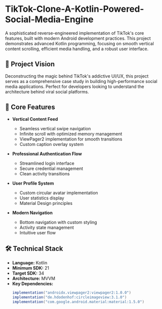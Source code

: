 # TikTok-Clone-A-Kotlin-Powered-Social-Media-Engine
A sophisticated reverse-engineered implementation of TikTok's core features, built with modern Android development practices. This project demonstrates advanced Kotlin programming, focusing on smooth vertical content scrolling, efficient media handling, and a robust user interface.

## 🎯 Project Vision
Deconstructing the magic behind TikTok's addictive UI/UX, this project serves as a comprehensive case study in building high-performance social media applications. Perfect for developers looking to understand the architecture behind viral social platforms.

## 🚀 Core Features

- **Vertical Content Feed**
  - Seamless vertical swipe navigation
  - Infinite scroll with optimized memory management
  - ViewPager2 implementation for smooth transitions
  - Custom caption overlay system

- **Professional Authentication Flow**
  - Streamlined login interface
  - Secure credential management
  - Clean activity transitions

- **User Profile System**
  - Custom circular avatar implementation
  - User statistics display
  - Material Design principles

- **Modern Navigation**
  - Bottom navigation with custom styling
  - Activity state management
  - Intuitive user flow

## 🛠️ Technical Stack

- **Language:** Kotlin
- **Minimum SDK:** 21
- **Target SDK:** 34
- **Architecture:** MVVM
- **Key Dependencies:**
  ```gradle
  implementation("androidx.viewpager2:viewpager2:1.0.0")
  implementation("de.hdodenhof:circleimageview:3.1.0")
  implementation("com.google.android.material:material:1.5.0")
